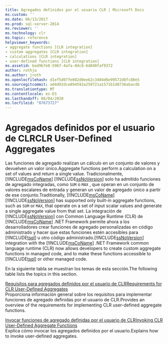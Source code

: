 ```yaml
---
title: Agregados definidos por el usuario CLR | Microsoft Docs
ms.custom: ''
ms.date: 06/13/2017
ms.prod: sql-server-2014
ms.reviewer: ''
ms.technology: clr
ms.topic: reference
helpviewer_keywords:
- aggregate functions [CLR integration]
- custom aggregates [CLR integration]
- calculations [CLR integration]
- user-defined functions [CLR integration]
ms.assetid: bad9b7e8-5967-4afa-8dc8-6d840faf9372
author: rothja
ms.author: jroth
ms.openlocfilehash: d1ef5d07fe082d0eeb2c3484d6e99572d8fc80e5
ms.sourcegitcommit: ad4d92dce894592a259721a1571b1d8736abacdb
ms.translationtype: MT
ms.contentlocale: es-ES
ms.lasthandoff: 08/04/2020
ms.locfileid: "87673727"
---
```

# <a name="clr-user-defined-aggregates"></a><span data-ttu-id="e2914-102">Agregados definidos por el usuario de CLR</span><span class="sxs-lookup"><span data-stu-id="e2914-102">CLR User-Defined Aggregates</span></span>
  <span data-ttu-id="e2914-103">Las funciones de agregado realizan un cálculo en un conjunto de valores y devuelven un valor único.</span><span class="sxs-lookup"><span data-stu-id="e2914-103">Aggregate functions perform a calculation on a set of values and return a single value.</span></span> <span data-ttu-id="e2914-104">Tradicionalmente, [!INCLUDE[msCoName](../../includes/msconame-md.md)] [!INCLUDE[ssNoVersion](../../includes/ssnoversion-md.md)] solo ha admitido funciones de agregado integradas, como `SUM` o `MAX` , que operan en un conjunto de valores escalares de entrada y generan un valor de agregado único a partir de ese conjunto.</span><span class="sxs-lookup"><span data-stu-id="e2914-104">Traditionally, [!INCLUDE[msCoName](../../includes/msconame-md.md)] [!INCLUDE[ssNoVersion](../../includes/ssnoversion-md.md)] has supported only built-in aggregate functions, such as `SUM` or `MAX`, that operate on a set of input scalar values and generate a single aggregate value from that set.</span></span> <span data-ttu-id="e2914-105">La integración de [!INCLUDE[ssNoVersion](../../includes/ssnoversion-md.md)] con Common Language Runtime (CLR) de [!INCLUDE[msCoName](../../includes/msconame-md.md)] .NET Framework permite ahora a los desarrolladores crear funciones de agregado personalizadas en código administrado y hacer que estas funciones estén accesibles para [!INCLUDE[tsql](../../includes/tsql-md.md)] u otro código administrado.</span><span class="sxs-lookup"><span data-stu-id="e2914-105">[!INCLUDE[ssNoVersion](../../includes/ssnoversion-md.md)] integration with the [!INCLUDE[msCoName](../../includes/msconame-md.md)] .NET Framework common language runtime (CLR) now allows developers to create custom aggregate functions in managed code, and to make these functions accessible to [!INCLUDE[tsql](../../includes/tsql-md.md)] or other managed code.</span></span>  
  
 <span data-ttu-id="e2914-106">En la siguiente tabla se muestran los temas de esta sección.</span><span class="sxs-lookup"><span data-stu-id="e2914-106">The following table lists the topics in this section.</span></span>  
  
 [<span data-ttu-id="e2914-107">Requisitos para agregados definidos por el usuario de CLR</span><span class="sxs-lookup"><span data-stu-id="e2914-107">Requirements for CLR User-Defined Aggregates</span></span>](clr-user-defined-aggregates-requirements.md)  
 <span data-ttu-id="e2914-108">Proporciona información general sobre los requisitos para implementar funciones de agregado definidas por el usuario de CLR.</span><span class="sxs-lookup"><span data-stu-id="e2914-108">Provides an overview of the requirements for implementing CLR user-defined aggregate functions.</span></span>  
  
 [<span data-ttu-id="e2914-109">Invocar funciones de agregado definidas por el usuario de CLR</span><span class="sxs-lookup"><span data-stu-id="e2914-109">Invoking CLR User-Defined Aggregate Functions</span></span>](clr-user-defined-aggregate-invoking-functions.md)  
 <span data-ttu-id="e2914-110">Explica cómo invocar los agregados definidos por el usuario.</span><span class="sxs-lookup"><span data-stu-id="e2914-110">Explains how to invoke user-defined aggregates.</span></span>  
  
  
